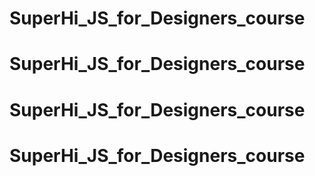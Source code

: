 # SuperHi_JS_for_Designers_course
# SuperHi_JS_for_Designers_course
# SuperHi_JS_for_Designers_course
# SuperHi_JS_for_Designers_course
